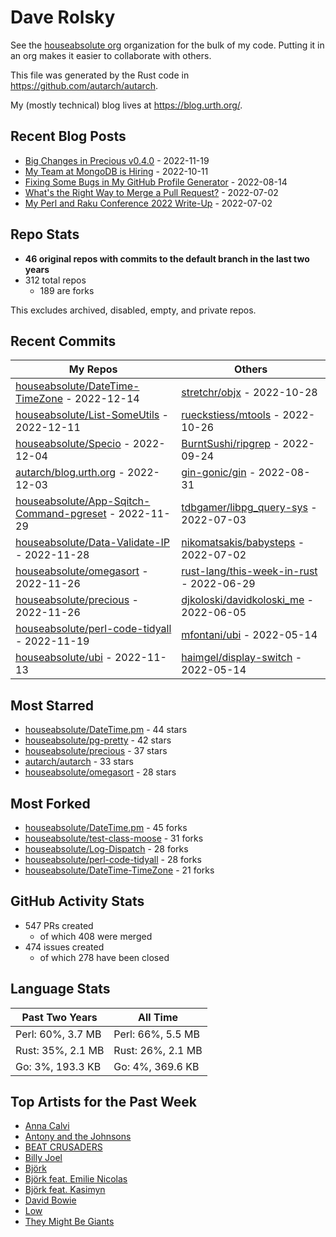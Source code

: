
# Dave Rolsky

See the [houseabsolute org](https://github.com/houseabsolute) organization for
the bulk of my code. Putting it in an org makes it easier to collaborate with
others.

This file was generated by the Rust code in
https://github.com/autarch/autarch.

My (mostly technical) blog lives at https://blog.urth.org/.

## Recent Blog Posts

- [Big Changes in Precious v0.4.0](https://blog.urth.org/2022/11/19/big-changes-in-precious-v0-4-0/) - 2022-11-19
- [My Team at MongoDB is Hiring](https://blog.urth.org/2022/10/11/my-team-at-mongodb-is-hiring/) - 2022-10-11
- [Fixing Some Bugs in My GitHub Profile Generator](https://blog.urth.org/2022/08/14/fixing-some-bugs-in-my-github-profile-generator/) - 2022-08-14
- [What&#39;s the Right Way to Merge a Pull Request?](https://blog.urth.org/2022/07/02/what-s-the-right-way-to-merge-a-pull-request/) - 2022-07-02
- [My Perl and Raku Conference 2022 Write-Up](https://blog.urth.org/2022/07/02/my-perl-and-raku-conference-2022-write-up/) - 2022-07-02


## Repo Stats
- **46 original repos with commits to the default branch in the last two years**
- 312 total repos
  - 189 are forks

This excludes archived, disabled, empty, and private repos.

## Recent Commits
| My Repos | Others |
|----------|--------|
| [houseabsolute/DateTime-TimeZone](https://github.com/houseabsolute/DateTime-TimeZone) - 2022-12-14              | [stretchr/objx](https://github.com/stretchr/objx) - 2022-10-28                |
| [houseabsolute/List-SomeUtils](https://github.com/houseabsolute/List-SomeUtils) - 2022-12-11              | [rueckstiess/mtools](https://github.com/rueckstiess/mtools) - 2022-10-26                |
| [houseabsolute/Specio](https://github.com/houseabsolute/Specio) - 2022-12-04              | [BurntSushi/ripgrep](https://github.com/BurntSushi/ripgrep) - 2022-09-24                |
| [autarch/blog.urth.org](https://github.com/autarch/blog.urth.org) - 2022-12-03              | [gin-gonic/gin](https://github.com/gin-gonic/gin) - 2022-08-31                |
| [houseabsolute/App-Sqitch-Command-pgreset](https://github.com/houseabsolute/App-Sqitch-Command-pgreset) - 2022-11-29              | [tdbgamer/libpg_query-sys](https://github.com/tdbgamer/libpg_query-sys) - 2022-07-03                |
| [houseabsolute/Data-Validate-IP](https://github.com/houseabsolute/Data-Validate-IP) - 2022-11-28              | [nikomatsakis/babysteps](https://github.com/nikomatsakis/babysteps) - 2022-07-02                |
| [houseabsolute/omegasort](https://github.com/houseabsolute/omegasort) - 2022-11-26              | [rust-lang/this-week-in-rust](https://github.com/rust-lang/this-week-in-rust) - 2022-06-29                |
| [houseabsolute/precious](https://github.com/houseabsolute/precious) - 2022-11-26              | [djkoloski/davidkoloski_me](https://github.com/djkoloski/davidkoloski_me) - 2022-06-05                |
| [houseabsolute/perl-code-tidyall](https://github.com/houseabsolute/perl-code-tidyall) - 2022-11-19              | [mfontani/ubi](https://github.com/mfontani/ubi) - 2022-05-14                |
| [houseabsolute/ubi](https://github.com/houseabsolute/ubi) - 2022-11-13              | [haimgel/display-switch](https://github.com/haimgel/display-switch) - 2022-05-14                |


## Most Starred
- [houseabsolute/DateTime.pm](https://github.com/houseabsolute/DateTime.pm) - 44 stars
- [houseabsolute/pg-pretty](https://github.com/houseabsolute/pg-pretty) - 42 stars
- [houseabsolute/precious](https://github.com/houseabsolute/precious) - 37 stars
- [autarch/autarch](https://github.com/autarch/autarch) - 33 stars
- [houseabsolute/omegasort](https://github.com/houseabsolute/omegasort) - 28 stars


## Most Forked
- [houseabsolute/DateTime.pm](https://github.com/houseabsolute/DateTime.pm) - 45 forks
- [houseabsolute/test-class-moose](https://github.com/houseabsolute/test-class-moose) - 31 forks
- [houseabsolute/Log-Dispatch](https://github.com/houseabsolute/Log-Dispatch) - 28 forks
- [houseabsolute/perl-code-tidyall](https://github.com/houseabsolute/perl-code-tidyall) - 28 forks
- [houseabsolute/DateTime-TimeZone](https://github.com/houseabsolute/DateTime-TimeZone) - 21 forks


## GitHub Activity Stats
- 547 PRs created
  - of which 408 were merged
- 474 issues created
  - of which 278 have been closed

## Language Stats
| Past Two Years        | All Time                |
|-----------------------|-------------------------|
| Perl: 60%, 3.7 MB              | Perl: 66%, 5.5 MB                |
| Rust: 35%, 2.1 MB              | Rust: 26%, 2.1 MB                |
| Go: 3%, 193.3 KB              | Go: 4%, 369.6 KB                |


## Top Artists for the Past Week
* [Anna Calvi](https://musicbrainz.org/artist/462a9ce0-e1f3-4cbc-a21e-0998003d9386)
* [Antony and the Johnsons](https://musicbrainz.org/artist/90cc2464-234e-4da0-b39b-576f36e633bc)
* [BEAT CRUSADERS](https://musicbrainz.org/artist/e8575463-1ef4-4fc7-8d63-b8b12fe3c13b)
* [Billy Joel](https://musicbrainz.org/artist/64b94289-9474-4d43-8c93-918ccc1920d1)
* [Björk](https://musicbrainz.org/artist/87c5dedd-371d-4a53-9f7f-80522fb7f3cb)
* [Björk feat. Emilie Nicolas](https://musicbrainz.org/search?query=Bj%C3%B6rk%20feat.%20Emilie%20Nicolas&amp;type=artist&amp;method=indexed)
* [Björk feat. Kasimyn](https://musicbrainz.org/search?query=Bj%C3%B6rk%20feat.%20Kasimyn&amp;type=artist&amp;method=indexed)
* [David Bowie](https://musicbrainz.org/artist/5441c29d-3602-4898-b1a1-b77fa23b8e50)
* [Low](https://musicbrainz.org/artist/92de643f-fa8f-4e68-b627-4376711b7b33)
* [They Might Be Giants](https://musicbrainz.org/artist/183d6ef6-e161-47ff-9085-063c8b897e97)

